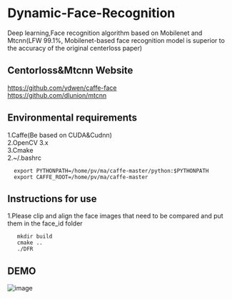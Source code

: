 # Dynamic-Face-Recognition
Deep learning,Face recognition algorithm based on Mobilenet and Mtcnn(LFW 99.1%, Mobilenet-based face recognition model is superior to the accuracy of the original centerloss paper)

## Centorloss&Mtcnn Website
https://github.com/ydwen/caffe-face<br>
https://github.com/dlunion/mtcnn<br>

## Environmental requirements
  1.Caffe(Be based on CUDA&Cudnn)<br>2.OpenCV 3.x<br>3.Cmake<br>
  2.~/.bashrc
  ```
    export PYTHONPATH=/home/pv/ma/caffe-master/python:$PYTHONPATH
    export CAFFE_ROOT=/home/pv/ma/caffe-master
  ```
  
## Instructions for use
1.Please clip and align the face images that need to be compared and put them in the face_id folder  
```
   mkdir build
   cmake ..
   ./DFR
```
## DEMO
![image](https://github.com/maxuehao/Dynamic-Face-Recognition/blob/master/demo.png)
